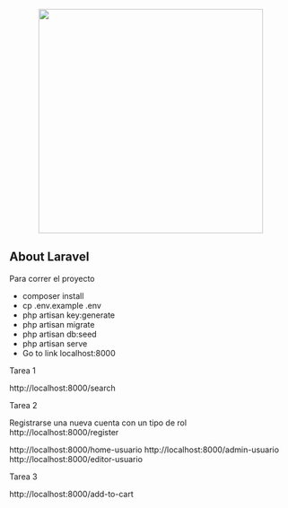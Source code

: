 <p align="center"><a href="https://laravel.com" target="_blank"><img src="https://raw.githubusercontent.com/laravel/art/master/logo-lockup/5%20SVG/2%20CMYK/1%20Full%20Color/laravel-logolockup-cmyk-red.svg" width="400"></a></p>





## About Laravel

Para correr el proyecto
- composer install
- cp .env.example .env
- php artisan key:generate
- php artisan migrate
- php artisan db:seed
- php artisan serve
- Go to link localhost:8000


Tarea 1

http://localhost:8000/search

Tarea 2

Registrarse una nueva cuenta con un tipo de rol
http://localhost:8000/register


http://localhost:8000/home-usuario
http://localhost:8000/admin-usuario
http://localhost:8000/editor-usuario


Tarea 3

http://localhost:8000/add-to-cart